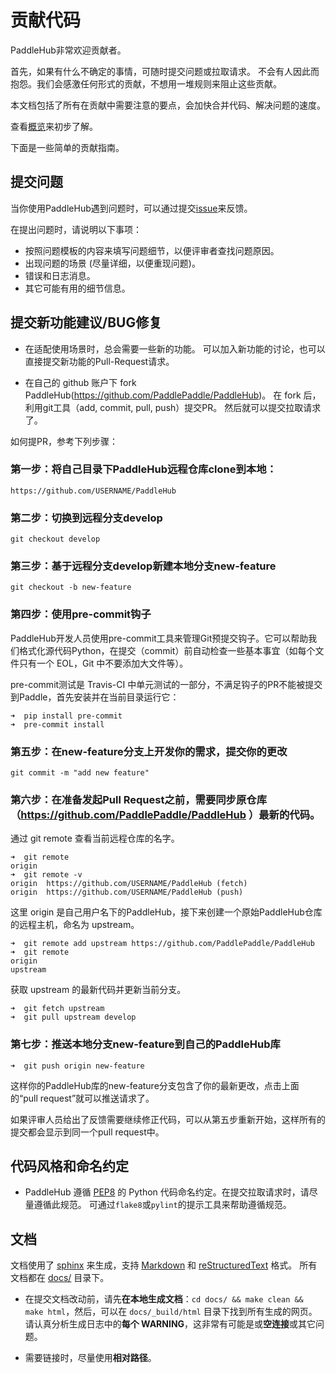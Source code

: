 # 贡献代码

PaddleHub非常欢迎贡献者。

首先，如果有什么不确定的事情，可随时提交问题或拉取请求。 不会有人因此而抱怨。我们会感激任何形式的贡献，不想用一堆规则来阻止这些贡献。

本文档包括了所有在贡献中需要注意的要点，会加快合并代码、解决问题的速度。

查看[概览](../overview.md)来初步了解。

下面是一些简单的贡献指南。

## 提交问题

当你使用PaddleHub遇到问题时，可以通过提交[issue](https://github.com/PaddlePaddle/PaddleHub/issues)来反馈。

在提出问题时，请说明以下事项：

* 按照问题模板的内容来填写问题细节，以便评审者查找问题原因。
* 出现问题的场景 (尽量详细，以便重现问题)。
* 错误和日志消息。
* 其它可能有用的细节信息。

## 提交新功能建议/BUG修复

* 在适配使用场景时，总会需要一些新的功能。 可以加入新功能的讨论，也可以直接提交新功能的Pull-Request请求。

* 在自己的 github 账户下 fork PaddleHub(https://github.com/PaddlePaddle/PaddleHub)。 在 fork 后， 利用git工具（add, commit, pull, push）提交PR。 然后就可以提交拉取请求了。

如何提PR，参考下列步骤：

### 第一步：将自己目录下PaddleHub远程仓库clone到本地：

```
https://github.com/USERNAME/PaddleHub
```

### 第二步：切换到远程分支develop

```
git checkout develop
```

### 第三步：基于远程分支develop新建本地分支new-feature

```
git checkout -b new-feature
```

### 第四步：使用pre-commit钩子

PaddleHub开发人员使用pre-commit工具来管理Git预提交钩子。它可以帮助我们格式化源代码Python，在提交（commit）前自动检查一些基本事宜（如每个文件只有一个 EOL，Git 中不要添加大文件等）。

pre-commit测试是 Travis-CI 中单元测试的一部分，不满足钩子的PR不能被提交到Paddle，首先安装并在当前目录运行它：

```shell
➜  pip install pre-commit
➜  pre-commit install
```


### 第五步：在new-feature分支上开发你的需求，提交你的更改

```
git commit -m "add new feature"
```

### 第六步：在准备发起Pull Request之前，需要同步原仓库（https://github.com/PaddlePaddle/PaddleHub ）最新的代码。

通过 git remote 查看当前远程仓库的名字。

```shell
➜  git remote
origin
➜  git remote -v
origin	https://github.com/USERNAME/PaddleHub (fetch)
origin	https://github.com/USERNAME/PaddleHub (push)
```

这里 origin 是自己用户名下的PaddleHub，接下来创建一个原始PaddleHub仓库的远程主机，命名为 upstream。
```shell
➜  git remote add upstream https://github.com/PaddlePaddle/PaddleHub
➜  git remote
origin
upstream
```

获取 upstream 的最新代码并更新当前分支。
```shell
➜  git fetch upstream
➜  git pull upstream develop
```

### 第七步：推送本地分支new-feature到自己的PaddleHub库

```
➜  git push origin new-feature
```

这样你的PaddleHub库的new-feature分支包含了你的最新更改，点击上面的“pull request”就可以推送请求了。

如果评审人员给出了反馈需要继续修正代码，可以从第五步重新开始，这样所有的提交都会显示到同一个pull request中。

## 代码风格和命名约定

* PaddleHub 遵循 [PEP8](https://www.python.org/dev/peps/pep-0008/) 的 Python 代码命名约定。在提交拉取请求时，请尽量遵循此规范。 可通过`flake8`或`pylint`的提示工具来帮助遵循规范。

## 文档

文档使用了 [sphinx](http://sphinx-doc.org/) 来生成，支持 [Markdown](https://guides.github.com/features/mastering-markdown/) 和 [reStructuredText](http://www.sphinx-doc.org/en/master/usage/restructuredtext/basics.html) 格式。 所有文档都在 [docs/](../docs) 目录下。

* 在提交文档改动前，请先**在本地生成文档**：`cd docs/ && make clean && make html`，然后，可以在 `docs/_build/html` 目录下找到所有生成的网页。 请认真分析生成日志中的**每个 WARNING**，这非常有可能是或**空连接**或其它问题。

* 需要链接时，尽量使用**相对路径**。
